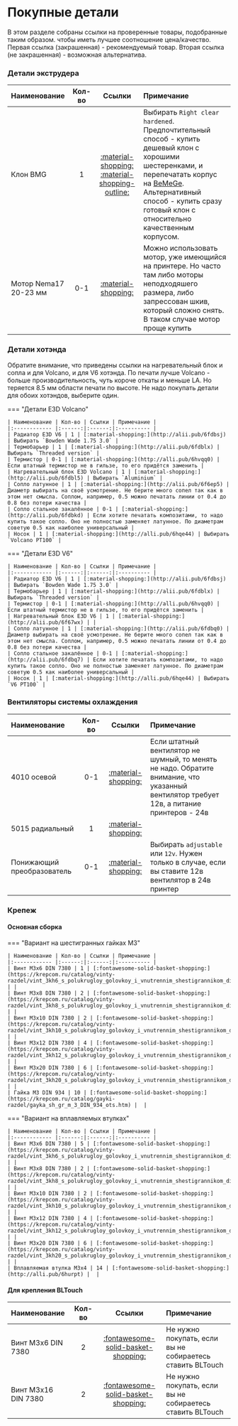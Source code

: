 # Покупные детали

В этом разделе собраны ссылки на проверенные товары, подобранные таким образом. чтобы иметь лучшее соотношение цена/качество. Первая ссылка (закрашенная) - рекомендуемый товар. Вторая ссылка (не закрашенная) - возможная альтернатива.

### Детали экструдера

| Наименование | Кол-во | Ссылки | Примечание |
|:------------ |:------:|:------:|:---------- |
| Клон BMG     | 1 | [:material-shopping:](http://alii.pub/6fdbrk) [:material-shopping-outline:](http://alli.pub/6hqbie) | Выбирать `Right clear hardened`.  Предпочтительный способ - купить дешевый клон с хорошими шестеренками, и перепечатать корпус на [BeMeGe](https://github.com/dmitry-sorkin/BeMeGe). Альтернативный способ - купить сразу готовый клон с относительно качественным корпусом. |
| Мотор Nema17 20-23 мм | 0-1 | [:material-shopping:](http://alli.pub/6hutbd) | Можно использовать мотор, уже имеющийся на принтере. Но часто там либо моторы неподходяшего размера, либо запрессован шкив, который сложно снять. В таком случае мотор проще купить |

### Детали хотэнда

Обратите внимание, что приведены ссылки на нагревательный блок и сопла и для Volcano, и для V6 хотэнда. По печати лучше Volcano - больше производительность, чуть короче откаты и меньше LA. Но теряется 8.5 мм области печати по высоте. Не надо покупать детали для обоих хотэндов, выберите один.

=== "Детали E3D Volcano"

    | Наименование | Кол-во | Ссылки | Примечание |
    |:------------ |:------:|:------:|:---------- |
    | Радиатор E3D V6 | 1 | [:material-shopping:](http://alii.pub/6fdbsj) | Выбирать `Bowden Wade 1.75 3.0` |
    | Термобарьер | 1 | [:material-shopping:](http://alii.pub/6fdblx) | Выбирать `Threaded version` |
    | Термистор | 0-1 | [:material-shopping:](http://alli.pub/6hvqq0) | Если штатный термистор не в гильзе, то его придётся заменить |
    | Нагревательный блок E3D Volcano | 1 | [:material-shopping:](http://alii.pub/6fdbl5) | Выбирать `Aluminium` |
    | Сопло латунное | 1 | [:material-shopping:](http://alii.pub/6f6ep5) | Диаметр выбирать на своё усмотрение. Не берите много сопел так как в этом нет смысла. Соплом, например, 0.5 можно печатать линии от 0.4 до 0.8 без потери качества |
    | Сопло стальное закалённое | 0-1 | [:material-shopping:](http://alii.pub/6fdbkd) | Если хотите печатать композитами, то надо купить такое сопло. Оно не полностью заменяет латунное. По диаметрам советую 0.5 как наиболее универсальный |
    | Носок | 1 | [:material-shopping:](http://alli.pub/6hqe44) | Выбирать `Volcano PT100` |

=== "Детали E3D V6"

    | Наименование | Кол-во | Ссылки | Примечание |
    |:------------ |:------:|:------:|:---------- |
    | Радиатор E3D V6 | 1 | [:material-shopping:](http://alii.pub/6fdbsj) | Выбирать `Bowden Wade 1.75 3.0` |
    | Термобарьер | 1 | [:material-shopping:](http://alii.pub/6fdblx) | Выбирать `Threaded version` |
    | Термистор | 0-1 | [:material-shopping:](http://alli.pub/6hvqq0) | Если штатный термистор не в гильзе, то его придётся заменить |
    | Нагревательный блок E3D V6 | 1 | [:material-shopping:](http://alii.pub/6f67wx) | |
    | Сопло латунное | 1 | [:material-shopping:](http://alii.pub/6fdbq0) | Диаметр выбирать на своё усмотрение. Не берите много сопел так как в этом нет смысла. Соплом, например, 0.5 можно печатать линии от 0.4 до 0.8 без потери качества |
    | Сопло стальное закалённое | 0-1 | [:material-shopping:](http://alii.pub/6fdbq7) | Если хотите печатать композитами, то надо купить такое сопло. Оно не полностью заменяет латунное. По диаметрам советую 0.5 как наиболее универсальный |
    | Носок | 1 | [:material-shopping:](http://alli.pub/6hqe44) | Выбирать `V6 PT100` |

### Вентиляторы системы охлаждения

| Наименование | Кол-во | Ссылки | Примечание |
|:------------ |:------:|:------:|:---------- |
| 4010 осевой | 0-1 | [:material-shopping:](https://www.citilink.ru/product/ventilyator-deepcool-xfan-40-40mm-ret-944771) | Если штатный вентилятор не шумный, то менять не надо. Обратите внимание, что указанный вентилятор требует 12в, а питание принтеров - 24в |
| 5015 радиальный | 1 | [:material-shopping:](http://alli.pub/6huh9y) | |
| Понижающий преобразователь | 0-1 | [:material-shopping:](http://alli.pub/6huhvc) | Выбирать `adjustable` или `12v`. Нужен только в случае, если вы ставите 12в вентилятор в 24в принтер |

### Крепеж

#### Основная сборка

=== "Вариант на шестигранных гайках М3"

    | Наименование | Кол-во | Ссылки | Примечание |
    |:------------ |:------:|:------:|:---------- |
    | Винт М3х6 DIN 7380 | 1 | [:fontawesome-solid-basket-shopping:](https://krepcom.ru/catalog/vinty-razdel/vint_3kh6_s_polukrugloy_golovkoy_i_vnutrennim_shestigrannikom_din_7380_nerzh_stal_a2.htm) | |
    | Винт М3х8 DIN 7380 | 2 | [:fontawesome-solid-basket-shopping:](https://krepcom.ru/catalog/vinty-razdel/vint_3kh8_s_polukrugloy_golovkoy_i_vnutrennim_shestigrannikom_din_7380_nerzh_stal_a2.htm) | |
    | Винт М3х10 DIN 7380 | 2 | [:fontawesome-solid-basket-shopping:](https://krepcom.ru/catalog/vinty-razdel/vint_3kh10_s_polukrugloy_golovkoy_i_vnutrennim_shestigrannikom_din_7380_nerzh_stal_a2.htm) | |
    | Винт М3х12 DIN 7380 | 4 | [:fontawesome-solid-basket-shopping:](https://krepcom.ru/catalog/vinty-razdel/vint_3kh12_s_polukrugloy_golovkoy_i_vnutrennim_shestigrannikom_din_7380_nerzh_stal_a2.htm) | |
    | Винт М3х20 DIN 7380 | 6 | [:fontawesome-solid-basket-shopping:](https://krepcom.ru/catalog/vinty-razdel/vint_3kh20_s_polukrugloy_golovkoy_i_vnutrennim_shestigrannikom_din_7380_nerzh_stal_a2.htm) | |
    | Гайка М3 DIN 934 | 10 | [:fontawesome-solid-basket-shopping:](https://krepcom.ru/catalog/gayki-razdel/gayka_sh_gr_m_3_DIN_934_ots.htm) |  |

=== "Вариант на вплавляемых втулках"

    | Наименование | Кол-во | Ссылки | Примечание |
    |:------------ |:------:|:------:|:---------- |
    | Винт М3х6 DIN 7380 | 5 | [:fontawesome-solid-basket-shopping:](https://krepcom.ru/catalog/vinty-razdel/vint_3kh6_s_polukrugloy_golovkoy_i_vnutrennim_shestigrannikom_din_7380_nerzh_stal_a2.htm) | |
    | Винт М3х8 DIN 7380 | 2 | [:fontawesome-solid-basket-shopping:](https://krepcom.ru/catalog/vinty-razdel/vint_3kh8_s_polukrugloy_golovkoy_i_vnutrennim_shestigrannikom_din_7380_nerzh_stal_a2.htm) | |
    | Винт М3х10 DIN 7380 | 2 | [:fontawesome-solid-basket-shopping:](https://krepcom.ru/catalog/vinty-razdel/vint_3kh10_s_polukrugloy_golovkoy_i_vnutrennim_shestigrannikom_din_7380_nerzh_stal_a2.htm) | |
    | Винт М3х12 DIN 7380 | 4 | [:fontawesome-solid-basket-shopping:](https://krepcom.ru/catalog/vinty-razdel/vint_3kh12_s_polukrugloy_golovkoy_i_vnutrennim_shestigrannikom_din_7380_nerzh_stal_a2.htm) | |
    | Винт М3х20 DIN 7380 | 6 | [:fontawesome-solid-basket-shopping:](https://krepcom.ru/catalog/vinty-razdel/vint_3kh20_s_polukrugloy_golovkoy_i_vnutrennim_shestigrannikom_din_7380_nerzh_stal_a2.htm) | |
    | Вплавляемая втулка М3х4 | 14 | [:fontawesome-solid-basket-shopping:](http://alli.pub/6hurpt) |  |

#### Для крепления BLTouch

| Наименование | Кол-во | Ссылки | Примечание |
|:------------ |:------:|:------:|:---------- |
| Винт М3х6 DIN 7380 | 2 | [:fontawesome-solid-basket-shopping:](https://krepcom.ru/catalog/vinty-razdel/vint_3kh6_s_polukrugloy_golovkoy_i_vnutrennim_shestigrannikom_din_7380_nerzh_stal_a2.htm) | Не нужно покупать, если вы не собираетесь ставить BLTouch |
| Винт М3х16 DIN 7380 | 2 | [:fontawesome-solid-basket-shopping:](https://krepcom.ru/catalog/vinty-razdel/vint_3kh16_s_polukrugloy_golovkoy_i_vnutrennim_shestigrannikom_din_7380_nerzh_stal_a2.htm) | Не нужно покупать, если вы не собираетесь ставить BLTouch |